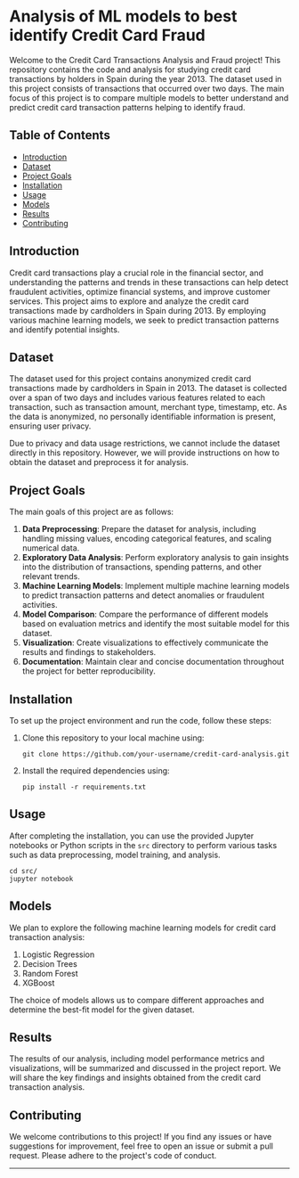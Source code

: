 # Analysis of ML models to best identify Credit Card Fraud 


Welcome to the Credit Card Transactions Analysis and Fraud project! This repository contains the code and analysis for studying credit card transactions by holders in Spain during the year 2013. The dataset used in this project consists of transactions that occurred over two days. The main focus of this project is to compare multiple models to better understand and predict credit card transaction patterns helping to identify fraud.

## Table of Contents
- [Introduction](#introduction)
- [Dataset](#dataset)
- [Project Goals](#project-goals)
- [Installation](#installation)
- [Usage](#usage)
- [Models](#models)
- [Results](#results)
- [Contributing](#contributing)

## Introduction

Credit card transactions play a crucial role in the financial sector, and understanding the patterns and trends in these transactions can help detect fraudulent activities, optimize financial systems, and improve customer services. This project aims to explore and analyze the credit card transactions made by cardholders in Spain during 2013. By employing various machine learning models, we seek to predict transaction patterns and identify potential insights.

## Dataset

The dataset used for this project contains anonymized credit card transactions made by cardholders in Spain in 2013. The dataset is collected over a span of two days and includes various features related to each transaction, such as transaction amount, merchant type, timestamp, etc. As the data is anonymized, no personally identifiable information is present, ensuring user privacy.

Due to privacy and data usage restrictions, we cannot include the dataset directly in this repository. However, we will provide instructions on how to obtain the dataset and preprocess it for analysis.

## Project Goals

The main goals of this project are as follows:
1. **Data Preprocessing**: Prepare the dataset for analysis, including handling missing values, encoding categorical features, and scaling numerical data.
2. **Exploratory Data Analysis**: Perform exploratory analysis to gain insights into the distribution of transactions, spending patterns, and other relevant trends.
3. **Machine Learning Models**: Implement multiple machine learning models to predict transaction patterns and detect anomalies or fraudulent activities.
4. **Model Comparison**: Compare the performance of different models based on evaluation metrics and identify the most suitable model for this dataset.
5. **Visualization**: Create visualizations to effectively communicate the results and findings to stakeholders.
6. **Documentation**: Maintain clear and concise documentation throughout the project for better reproducibility.

## Installation

To set up the project environment and run the code, follow these steps:

1. Clone this repository to your local machine using:
   ```
   git clone https://github.com/your-username/credit-card-analysis.git
   ```

2. Install the required dependencies using:
   ```
   pip install -r requirements.txt
   ```

## Usage

After completing the installation, you can use the provided Jupyter notebooks or Python scripts in the `src` directory to perform various tasks such as data preprocessing, model training, and analysis.

```
cd src/
jupyter notebook
```

## Models

We plan to explore the following machine learning models for credit card transaction analysis:

1. Logistic Regression
2. Decision Trees
3. Random Forest
5. XGBoost

The choice of models allows us to compare different approaches and determine the best-fit model for the given dataset.

## Results

The results of our analysis, including model performance metrics and visualizations, will be summarized and discussed in the project report. We will share the key findings and insights obtained from the credit card transaction analysis.

## Contributing

We welcome contributions to this project! If you find any issues or have suggestions for improvement, feel free to open an issue or submit a pull request. Please adhere to the project's code of conduct.

---
